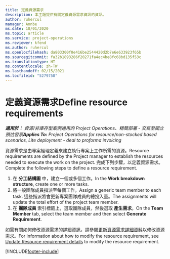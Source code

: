 ```yaml
---
title: 定義資源需求
description: 本主題提供有關定義資源需求資訊的資訊。
author: ruhercul
manager: Annbe
ms.date: 10/01/2020
ms.topic: article
ms.service: project-operations
ms.reviewer: kfend
ms.author: ruhercul
ms.openlocfilehash: da803300f0e416be2544420d2b7e6e633923f65b
ms.sourcegitcommit: fa32b1893286f20271fa4ec4be8fc68bd135f53c
ms.translationtype: HT
ms.contentlocale: zh-TW
ms.lasthandoff: 02/15/2021
ms.locfileid: "5279758"
---
```

# <a name="define-resource-requirements"></a><span data-ttu-id="db184-103">定義資源需求</span><span class="sxs-lookup"><span data-stu-id="db184-103">Define resource requirements</span></span>

<span data-ttu-id="db184-104">_**適用於：** 資源/非庫存型案例適用的 Project Operations、精簡部署 - 交易至開立預估發票_</span><span class="sxs-lookup"><span data-stu-id="db184-104">_**Applies To:** Project Operations for resource/non-stocked based scenarios, Lite deployment - deal to proforma invoicing_</span></span>

<span data-ttu-id="db184-105">資源需求是由專案經理定義來建立執行專案上工作所需的資源。</span><span class="sxs-lookup"><span data-stu-id="db184-105">Resource requirements are defined by the Project manager to establish the resources needed to execute the work on the project.</span></span> <span data-ttu-id="db184-106">完成下列步驟，以定義資源需求。</span><span class="sxs-lookup"><span data-stu-id="db184-106">Complete the following steps to define a resource requirement.</span></span>

1.  <span data-ttu-id="db184-107">在 **分工結構圖** 中，建立一個或多個工作。</span><span class="sxs-lookup"><span data-stu-id="db184-107">In the **Work breakdown structure**, create one or more tasks.</span></span>
2.  <span data-ttu-id="db184-108">將一般團隊成員指派至每個工作。</span><span class="sxs-lookup"><span data-stu-id="db184-108">Assign a generic team member to each task.</span></span> <span data-ttu-id="db184-109">這些指派將會更新專案團隊成員的總投入量。</span><span class="sxs-lookup"><span data-stu-id="db184-109">The assignments will update the total effort of the project team member.</span></span>
3.  <span data-ttu-id="db184-110">在 **團隊成員** 索引標籤上，選取團隊成員，然後選取 **產生需求**。</span><span class="sxs-lookup"><span data-stu-id="db184-110">On the **Team Member** tab, select the team member and then select **Generate Requirement**.</span></span>

<span data-ttu-id="db184-111">如需有關如何修改資源需求的詳細資訊，請參閱[更新資源需求詳細資料](define-resource-requirements.md)以修改資源需求。</span><span class="sxs-lookup"><span data-stu-id="db184-111">For information about how to modify the resource requirement, see [Update Resource requirement details](define-resource-requirements.md) to modify the resource requirement.</span></span>

[!INCLUDE[footer-include](../includes/footer-banner.md)]
